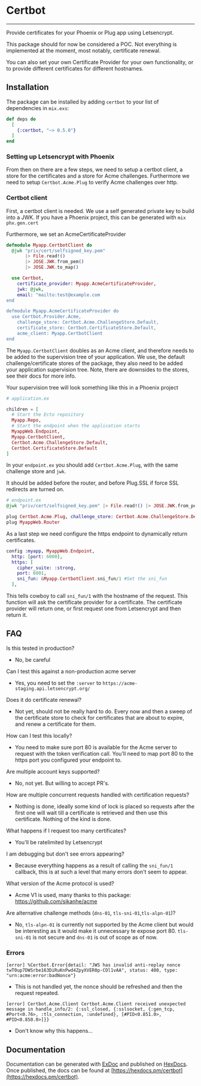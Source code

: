 # Certbot
-----

Provide certificates for your Phoenix or Plug app using Letsencrypt.

This package should for now be considered a POC. Not everything is implemented
at the moment, most notably, certificate renewal.

You can also set your own Certificate Provider for your own functionality, or
to provide different certificates for different hostnames.

## Installation

The package can be installed
by adding `certbot` to your list of dependencies in `mix.exs`:

```elixir
def deps do
  [
    {:certbot, "~> 0.5.0"}
  ]
end
```

### Setting up Letsencrypt with Phoenix
From then on there are a few steps, we need to setup a certbot client, a store
for the certificates and a store for Acme challenges. Furthermore we need to setup
`Certbot.Acme.Plug` to verify Acme challenges over http.

### Certbot client
First, a certbot client is needed. We use a self generated private key to build 
into a JWK. If you have a Phoenix project, this can be generated with 
`mix phx.gen.cert`

Furthermore, we set an AcmeCertificateProvider
```elixir
defmodule Myapp.CertbotClient do
  @jwk "priv/cert/selfsigned_key.pem"
       |> File.read!()
       |> JOSE.JWK.from_pem()
       |> JOSE.JWK.to_map()

  use Certbot,
    certificate_provider: Myapp.AcmeCertificateProvider,
    jwk: @jwk,
    email: "mailto:test@example.com
end

defmodule Myapp.AcmeCertificateProvider do
  use Certbot.Provider.Acme,
    challenge_store: Certbot.Acme.ChallengeStore.Default,
    certificate_store: Certbot.CertificateStore.Default,
    acme_client: Myapp.CertbotClient
end
```

The `Myapp.CertbotClient` doubles as an Acme client, and therefore needs to be added 
to the supervision tree of your application. We use, the default challenge/certificate 
stores of the package, they also need to be added your application supervision 
tree. Note, there are downsides to the stores, see their docs for more info.

Your supervision tree will look something like this in a Phoenix project
```elixir
# application.ex

children = [
  # Start the Ecto repository
  Myapp.Repo,
  # Start the endpoint when the application starts
  MyappWeb.Endpoint,
  Myapp.CertbotClient,
  Certbot.Acme.ChallengeStore.Default,
  Certbot.CertificateStore.Default
]
```

In your `endpoint.ex` you should add `Certbot.Acme.Plug`, with the same challenge
store and `jwk`.

It should be added before the router, and before Plug.SSL if force SSL redirects 
are turned on.

```elixir
# endpoint.ex
@jwk "priv/cert/selfsigned_key.pem" |> File.read!() |> JOSE.JWK.from_pem() |> JOSE.JWK.to_map()

plug Certbot.Acme.Plug, challenge_store: Certbot.Acme.ChallengeStore.Default, jwk: @jwk
plug MyappWeb.Router
```

As a last step we need configure the https endpoint to dynamically return certificates.

```elixir
config :myapp, MyappWeb.Endpoint,
  http: [port: 6000],
  https: [
    cipher_suite: :strong,
    port: 6001,
    sni_fun: &Myapp.CertbotClient.sni_fun/1 #Set the sni_fun
  ],
```

This tells cowboy to call `sni_fun/1` with the hostname of the request. This
function will ask the certificate provider for a certificate. The certificate provider
will return one, or first request one from Letsencrypt and then return it.

## FAQ
Is this tested in production?
 - No, be careful

Can I test this against a non-production acme server
 - Yes, you need to set the `:server` to `https://acme-staging.api.letsencrypt.org/`

Does it do certificate renewal?
 - Not yet, should not be really hard to do. Every now and then a sweep of the 
 certificate store to check for certificates that are about to expire, and renew
 a certificate for them.

How can I test this locally?
 - You need to make sure port 80 is available for the Acme server to request with
 the token verification call. You'll need to map port 80 to the https port you
 configured your endpoint to.

Are multiple account keys supported?
 - No, not yet. But willing to accept PR's.

How are multiple concurrent requests handled with certification requests?
 - Nothing is done, ideally some kind of lock is placed so requests after the first
 one will wait till a certificate is retrieved and then use this certificate. Nothing of the kind is done.

What happens if I request too many certificates?
 - You'll be ratelimited by Letsencrypt

I am debugging but don't see errors appearing?
 - Because everything happens as a result of calling the `sni_fun/1` callback,
 this is at such a level that many errors don't seem to appear.

What version of the Acme protocol is used?
 - Acme V1 is used, many thanks to this package: https://github.com/sikanhe/acme

Are alternative challenge methods (`dns-01`, `tls-sni-01`,`tls-alpn-01`)?
 - No, `tls-alpn-01` is currently not supported by the Acme client but would be interesting
 as it would make it unnecessary te expose port 80. `tls-sni-01` is not secure and
 `dns-01` is out of scope as of now. 


### Errors
```[error] %Certbot.Error{detail: "JWS has invalid anti-replay nonce twT0up7DWSrbe163DiRuKnPwd4ZpyXVER0p-COl1vAA", status: 400, type: "urn:acme:error:badNonce"}```
 - This is not handled yet, the nonce should be refreshed and then the request repeated.

```[error] Certbot.Acme.Client Certbot.Acme.Client received unexpected message in handle_info/2: {:ssl_closed, {:sslsocket, {:gen_tcp, #Port<0.76>, :tls_connection, :undefined}, [#PID<0.851.0>, #PID<0.850.0>]}}```
 - Don't know why this happens...

## Documentation
Documentation can be generated with [ExDoc](https://github.com/elixir-lang/ex_doc)
and published on [HexDocs](https://hexdocs.pm). Once published, the docs can
be found at [https://hexdocs.pm/certbot](https://hexdocs.pm/certbot).

